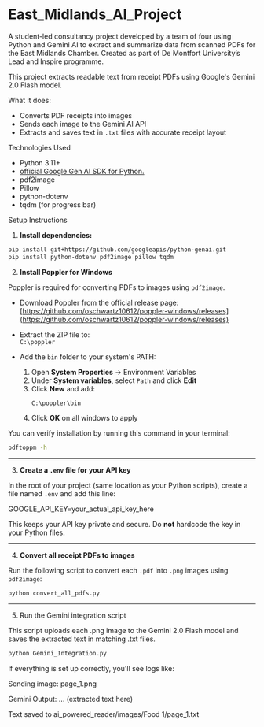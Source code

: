 # East_Midlands_AI_Project
A student-led consultancy project developed by a team of four using Python and Gemini AI to extract and summarize data from scanned PDFs for the East Midlands Chamber. Created as part of De Montfort University’s Lead and Inspire programme.

This project extracts readable text from receipt PDFs using Google's Gemini 2.0 Flash model.

What it does:
- Converts PDF receipts into images
- Sends each image to the Gemini AI API
- Extracts and saves text in `.txt` files with accurate receipt layout

Technologies Used
- Python 3.11+
- [official Google Gen AI SDK for Python.](https://github.com/googleapis/python-genai)
- pdf2image
- Pillow
- python-dotenv
- tqdm (for progress bar)

Setup Instructions
1. **Install dependencies:**

```bash
pip install git+https://github.com/googleapis/python-genai.git
pip install python-dotenv pdf2image pillow tqdm
```

2. **Install Poppler for Windows**

Poppler is required for converting PDFs to images using `pdf2image`.

- Download Poppler from the official release page:  
  [https://github.com/oschwartz10612/poppler-windows/releases](https://github.com/oschwartz10612/poppler-windows/releases)

- Extract the ZIP file to:  
  `C:\poppler`

- Add the `bin` folder to your system's PATH:

  1. Open **System Properties** → Environment Variables  
  2. Under **System variables**, select `Path` and click **Edit**  
  3. Click **New** and add:  
     ```
     C:\poppler\bin
     ```
  4. Click **OK** on all windows to apply

You can verify installation by running this command in your terminal:

```bash
pdftoppm -h
```
---
3. **Create a `.env` file for your API key**

In the root of your project (same location as your Python scripts), create a file named `.env` and add this line:

GOOGLE_API_KEY=your_actual_api_key_here

This keeps your API key private and secure. Do **not** hardcode the key in your Python files.

---
4. **Convert all receipt PDFs to images**

Run the following script to convert each `.pdf` into `.png` images using `pdf2image`:

```bash
python convert_all_pdfs.py
```
---
5. Run the Gemini integration script

This script uploads each .png image to the Gemini 2.0 Flash model and saves the extracted text in matching .txt files.

```bash
python Gemini_Integration.py
```

If everything is set up correctly, you'll see logs like:

Sending image: page_1.png

Gemini Output:
... (extracted text here)

Text saved to ai_powered_reader/images/Food 1/page_1.txt

